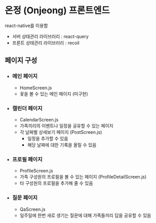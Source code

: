 # 온정 (Onjeong) 프론트엔드

react-native를 이용함

- 서버 상태관리 라이브러리 : react-query
- 프론트 상태관리 라이브러리 : recoil

## 페이지 구성

- ### 메인 페이지

  - HomeScreen.js
  - 꽃을 볼 수 있는 메인 페이지 (미구현)

- ### 캘린더 페이지

  - CalendarScreen.js
  - 가족끼리의 이벤트나 일정을 공유할 수 있는 페이지
  - 각 날짜별 상세보기 페이지 (PostScreen.js)
    - 일정을 추가할 수 있음
    - 해당 날짜에 대한 기록을 올릴 수 있음

- ### 프로필 페이지

  - ProfileScreen.js
  - 가족 구성원의 프로필을 볼 수 있는 페이지 (ProfileDetailScreen.js)
  - 타 구성원의 프로필을 추가해 줄 수 있음

- ### 질문 페이지
  - QaScreen.js
  - 일주일에 한번 새로 생기는 질문에 대해 가족들끼리 답을 공유할 수 있음
